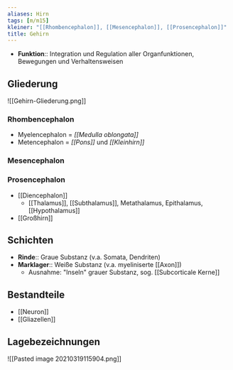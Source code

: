 ```yaml
---
aliases: Hirn
tags: [m/m15]
kleiner: "[[Rhombencephalon]], [[Mesencephalon]], [[Prosencephalon]]"
title: Gehirn
---
```

- **Funktion**:: Integration und Regulation aller Organfunktionen, Bewegungen und Verhaltensweisen

## Gliederung
![[Gehirn-Gliederung.png]]

### Rhombencephalon
- Myelencephalon = *[[Medulla oblongata]]*
- Metencephalon = *[[Pons]]* und *[[Kleinhirn]]*
### Mesencephalon
### Prosencephalon
- [[Diencephalon]]
	- [[Thalamus]], [[Subthalamus]], Metathalamus, Epithalamus, [[Hypothalamus]]
- [[Großhirn]]

## Schichten
- **Rinde**:: Graue Substanz (v.a. Somata, Dendriten)
- **Marklager**:: Weiße Substanz (v.a. myeliniserte [[Axon]])
	- Ausnahme: "Inseln" grauer Substanz, sog. [[Subcorticale Kerne]]

## Bestandteile
- [[Neuron]]
- [[Gliazellen]]

## Lagebezeichnungen
![[Pasted image 20210319115904.png]]